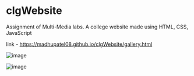 # clgWebsite

Assignment of Multi-Media labs. A college website made using HTML, CSS, JavaScript

link - https://madhupatel08.github.io/clgWebsite/gallery.html

![image](https://user-images.githubusercontent.com/54492585/222416754-3fc60917-ddda-48fd-90c8-08d80498b350.png)

![image](https://user-images.githubusercontent.com/54492585/222416824-defe1f52-af70-4344-adb8-bf48b808b491.png)
